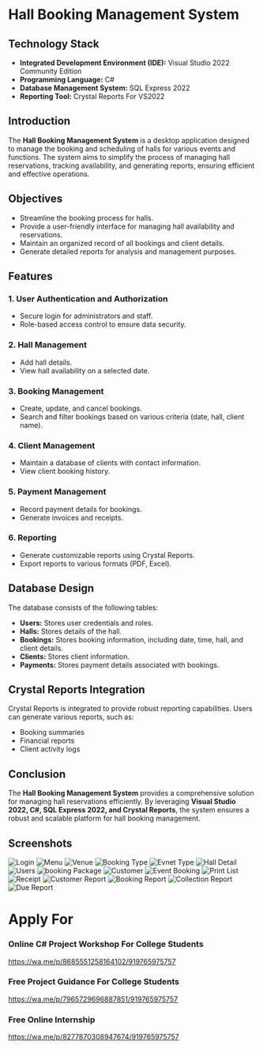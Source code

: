 # Hall Booking Management System

## Technology Stack
- **Integrated Development Environment (IDE):** Visual Studio 2022 Community Edition
- **Programming Language:** C#
- **Database Management System:** SQL Express 2022
- **Reporting Tool:** Crystal Reports For VS2022

## Introduction
The **Hall Booking Management System** is a desktop application designed to manage the booking and scheduling of halls for various events and functions. The system aims to simplify the process of managing hall reservations, tracking availability, and generating reports, ensuring efficient and effective operations.

## Objectives
- Streamline the booking process for halls.
- Provide a user-friendly interface for managing hall availability and reservations.
- Maintain an organized record of all bookings and client details.
- Generate detailed reports for analysis and management purposes.

## Features
### 1. User Authentication and Authorization
- Secure login for administrators and staff.
- Role-based access control to ensure data security.

### 2. Hall Management
- Add hall details.
- View hall availability on a selected date.

### 3. Booking Management
- Create, update, and cancel bookings.
- Search and filter bookings based on various criteria (date, hall, client name).

### 4. Client Management
- Maintain a database of clients with contact information.
- View client booking history.

### 5. Payment Management
- Record payment details for bookings.
- Generate invoices and receipts.

### 6. Reporting
- Generate customizable reports using Crystal Reports.
- Export reports to various formats (PDF, Excel).

## Database Design
The database consists of the following tables:
- **Users:** Stores user credentials and roles.
- **Halls:** Stores details of the hall.
- **Bookings:** Stores booking information, including date, time, hall, and client details.
- **Clients:** Stores client information.
- **Payments:** Stores payment details associated with bookings.

## Crystal Reports Integration
Crystal Reports is integrated to provide robust reporting capabilities. Users can generate various reports, such as:
- Booking summaries
- Financial reports
- Client activity logs

## Conclusion
The **Hall Booking Management System** provides a comprehensive solution for managing hall reservations efficiently. By leveraging **Visual Studio 2022, C#, SQL Express 2022, and Crystal Reports**, the system ensures a robust and scalable platform for hall booking management.


## Screenshots
![Login](Images/hbm001_login.png)
![Menu](Images/hbm002_menu.png)
![Venue](Images/hbm003_venue.png)
![Booking Type](Images/hbm004_booking_type.png)
![Evnet Type](Images/hbm005_event_type.png)
![Hall Detail](Images/hbm006_hall_detail.png)
![Users](Images/hbm007_user.png)
![booking Package](Images/hbm008_booking_package.png)
![Customer](Images/hbm009_customer.png)
![Event Booking](Images/hbm010_event_booking.png)
![Print List](Images/hbm011_print.png)
![Receipt](Images/hbm012_print.png)
![Customer Report](hbm013_customer.png)
![Booking Report](hbm014_booking.png)
![Collection Report](hbm015_payment_collection.png)
![Due Report](hbm016_due_payment.png)

# Apply For 

### Online C# Project Workshop For College Students
https://wa.me/p/8685551258164102/919765975757

### Free Project Guidance For College Students
https://wa.me/p/7965729696887851/919765975757

### Free Online Internship
https://wa.me/p/8277870308947674/919765975757
